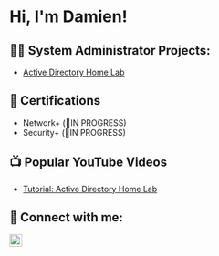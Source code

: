<h1>Hi, I'm Damien! </h1>

<h2>👨‍💻 System Administrator Projects:</h2>

- [Active Directory Home Lab](https://github.com/DamienWeickerson/ActiveDirectoryLab/tree/main)

<h2>📃 Certifications</h2>

- Network+ (🌱IN PROGRESS)
- Security+ (🌱IN PROGRESS)

<h2>📺 Popular YouTube Videos</h2>

- [Tutorial: Active Directory Home Lab](https://www.youtube.com/watch?v=a83ASGn_V_s)
  
<h2> 🤳 Connect with me:</h2>

[<img align="left" alt="DamienWeickerson | LinkedIn" width="22px" src="https://cdn.jsdelivr.net/npm/simple-icons@v3/icons/linkedin.svg" />][linkedin]

[linkedin]: https://www.linkedin.com/in/damien-weickerson-132910134

<!--
**damienweickerson/damienweickerson** is a ✨ _special_ ✨ repository because its `README.md` (this file) appears on your GitHub profile.

Here are some ideas to get you started:

- 🔭 I’m currently working on ...
- 🌱 I’m currently learning ...
- 👯 I’m looking to collaborate on ...
- 🤔 I’m looking for help with ...
- 💬 Ask me about ...
- 📫 How to reach me: ...
- 😄 Pronouns: ...
- ⚡ Fun fact: ...
-->
